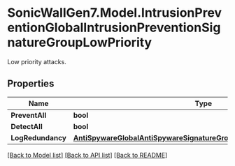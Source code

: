# SonicWallGen7.Model.IntrusionPreventionGlobalIntrusionPreventionSignatureGroupLowPriority
Low priority attacks.

## Properties

Name | Type | Description | Notes
------------ | ------------- | ------------- | -------------
**PreventAll** | **bool** | Prevent all. | [optional] 
**DetectAll** | **bool** | Detect all. | [optional] 
**LogRedundancy** | [**AntiSpywareGlobalAntiSpywareSignatureGroupHighDangerLogRedundancy**](AntiSpywareGlobalAntiSpywareSignatureGroupHighDangerLogRedundancy.md) |  | [optional] 

[[Back to Model list]](../README.md#documentation-for-models) [[Back to API list]](../README.md#documentation-for-api-endpoints) [[Back to README]](../README.md)

